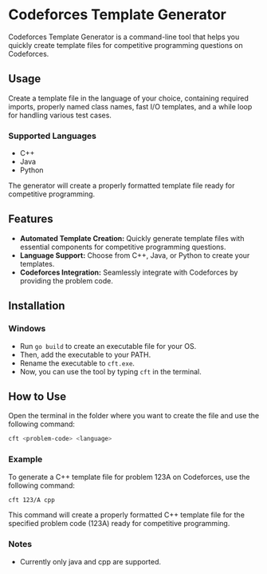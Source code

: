 # Codeforces Template Generator

Codeforces Template Generator is a command-line tool that helps you quickly create template files for competitive programming questions on Codeforces.

## Usage

Create a template file in the language of your choice, containing required imports, properly named class names, fast I/O templates, and a while loop for handling various test cases.

### Supported Languages

- C++
- Java
- Python

The generator will create a properly formatted template file ready for competitive programming.

## Features

- **Automated Template Creation:** Quickly generate template files with essential components for competitive programming questions.
- **Language Support:** Choose from C++, Java, or Python to create your templates.
- **Codeforces Integration:** Seamlessly integrate with Codeforces by providing the problem code.

## Installation

### Windows

* Run ```go build``` to create an executable file for your OS. 
* Then, add the executable to your PATH.
* Rename the executable to ```cft.exe```.
* Now, you can use the tool by typing ```cft``` in the terminal.




## How to Use

Open the terminal in the folder where you want to create the file and use the following command:

```sh
cft <problem-code> <language>
```

### Example

To generate a C++ template file for problem 123A on Codeforces, use the following command:

```sh
cft 123/A cpp
```

This command will create a properly formatted C++ template file for the specified problem code (123A) ready for competitive programming.


### Notes
* Currently only java and cpp are supported.